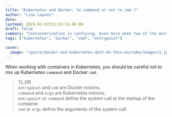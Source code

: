 ```yaml
---
title: "Kubernetes and Docker: to command or not to cmd ?"
author: "Lino Layani"
date:
lastmod: 2025-01-01T13:19:15-06:00
draft: false
summary: "Containerization is confusing. Even more when two of the most successful projects on the subject share a term that has 2 separated definition."
tags: ["kubernetes", "docker", "cmd", "entrypoint"]

cover:
  image: "/posts/docker-and-kubernetes-dont-do-this-mistake/images/1.jpeg"
---
```


When working with containers in Kubernetes, you should be careful not to mix up Kubernetes `command` and Docker `cmd`.

> TL;DR  
> `entrypoint` and `cmd` are Docker notions.  
> `command` and `args` are Kubernetes notions.  
> `entrypoint` or `command` define the system call at the startup of the container.  
> `cmd` or `args` define the arguments of the system call.
